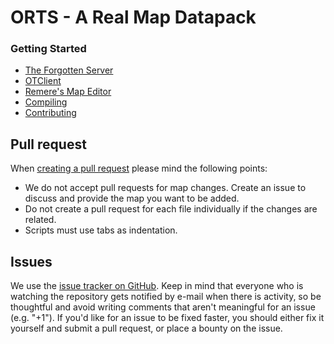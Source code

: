 ORTS - A Real Map Datapack
===============

### Getting Started
* [The Forgotten Server](https://github.com/otland/forgottenserver)
* [OTClient](https://github.com/mehah/otclient)
* [Remere's Map Editor](https://github.com/Zbizu/rme/releases)
* [Compiling](https://github.com/otland/forgottenserver/wiki/Compiling)
* [Contributing](https://github.com/EPuncker/orts2/wiki/Contributing)

## Pull request
When [creating a pull request](https://github.com/EPuncker/orts2/pulls) please mind the following points:
* We do not accept pull requests for map changes. Create an issue to discuss and provide the map you want to be added.
* Do not create a pull request for each file individually if the changes are related.
* Scripts must use tabs as indentation.

## Issues
We use the [issue tracker on GitHub](https://github.com/EPuncker/orts2/issues). Keep in mind that everyone who is watching the repository gets notified by e-mail when there is activity, so be thoughtful and avoid writing comments that aren't meaningful for an issue (e.g. "+1"). If you'd like for an issue to be fixed faster, you should either fix it yourself and submit a pull request, or place a bounty on the issue.
